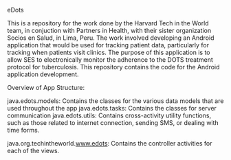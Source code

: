 eDots

This is a repository for the work done by the Harvard Tech in the World team, in conjuction with Partners in Health, with their sister organization Socios en Salud, in Lima, Peru. The work involved developing an Android application that would be used for tracking patient data, particularly for tracking when patients visit clinics. The purpose of this application is to allow SES to electronically monitor the adherence to the DOTS treatment protocol for tuberculosis. This repository contains the code for the Android application development.

Overview of App Structure:

java.edots.models: Contains the classes for the various data models that are used throughout the app
java.edots.tasks: Contains the classes for server communication
java.edots.utils: Contains cross-activity utility functions, such as those related to internet connection, sending SMS, or dealing with time forms.

java.org.techintheworld.www.edots: Contains the controller activities for each of the views.
